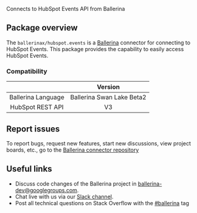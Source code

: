 Connects to HubSpot Events API from Ballerina

## Package overview

The `ballerinax/hubspot.events` is a [Ballerina](https://ballerina.io/) connector for connecting to HubSpot Events.
This package provides the capability to easily access  HubSpot Events.

### Compatibility
|                      | Version                    |
|:--------------------:|:--------------------------:|
| Ballerina Language   | Ballerina Swan Lake Beta2  |
| HubSpot REST API     | V3                         |

## Report issues
To report bugs, request new features, start new discussions, view project boards, etc., go to the [Ballerina connector repository](https://github.com/ballerina-platform/ballerinax-openapi-connectors)
## Useful links
- Discuss code changes of the Ballerina project in [ballerina-dev@googlegroups.com](mailto:ballerina-dev@googlegroups.com).
- Chat live with us via our [Slack channel](https://ballerina.io/community/slack/).
- Post all technical questions on Stack Overflow with the [#ballerina](https://stackoverflow.com/questions/tagged/ballerina) tag
